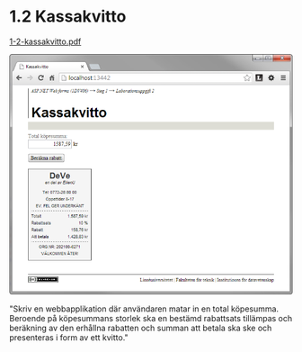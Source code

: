 1.2 Kassakvitto
===============
[1-2-kassakvitto.pdf](https://github.com/1dv406/kursmaterial/raw/master/Laborationsuppgifter/1-2-kassakvitto.pdf)

![ScreenShot](README.png)

"Skriv en webbapplikation där användaren matar in en total köpesumma. Beroende på köpesummans storlek ska en bestämd rabattsats tillämpas och beräkning av den erhållna rabatten och summan att betala ska ske och presenteras i form av ett kvitto."
